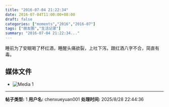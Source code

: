```yaml
---
title: "2016-07-04 21:22:34"
date: 2016-07-04T11:00:00+08:00
draft: false
categories: ["moments","2016","2016-07"]
tags: ["朋友圈","生活记录"]
summary: "2016-07-04 21:22:34..."
---
```


睡前为了安眠喝了杯红酒，睡醒头痛欲裂，上吐下泻。跟红酒八字不合，简直有毒。

## 媒体文件

- ![Media 1](/Moments/photos/2016-07-04/201607042122340.jpg)

---

**帖子类型:** 1
**用户名:** chenxueyuan001
**处理时间:** 2025/8/28 22:44:36